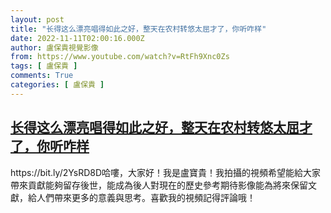 ```yaml
---
layout: post
title: "长得这么漂亮唱得如此之好，整天在农村转悠太屈才了，你听咋样"
date: 2022-11-11T02:00:16.000Z
author: 盧保貴視覺影像
from: https://www.youtube.com/watch?v=RtFh9Xnc0Zs
tags: [ 盧保貴 ]
comments: True
categories: [ 盧保貴 ]
---
```

<!--1668132016000-->
[长得这么漂亮唱得如此之好，整天在农村转悠太屈才了，你听咋样](https://www.youtube.com/watch?v=RtFh9Xnc0Zs)
------

<div>
https://bit.ly/2YsRD8D哈嘍，大家好！我是盧寶貴！我拍攝的視頻希望能給大家帶來貢獻能夠留存後世，能成為後人對現在的歷史參考期待影像能為將來保留文獻，給人們帶來更多的意義與思考。喜歡我的視頻記得評論哦！
</div>

